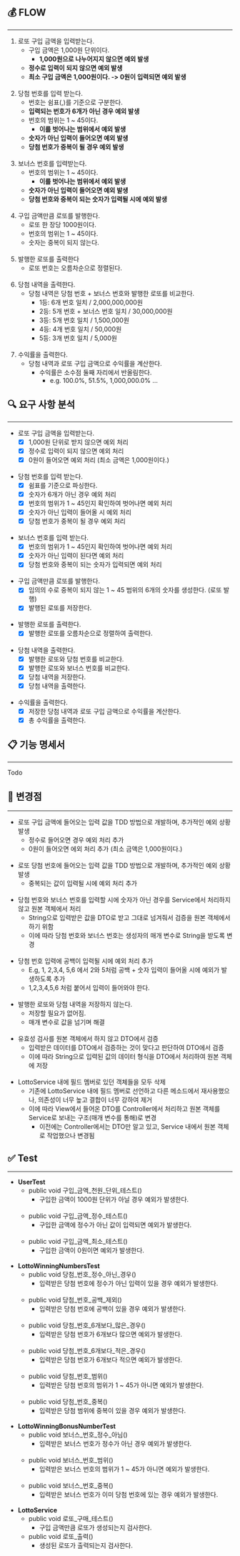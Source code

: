 ## 💰 FLOW

----
1. 로또 구입 금액을 입력받는다.
    - 구입 금액은 1,000원 단위이다.
      - **1,000원으로 나누어지지 않으면 예외 발생**
    - **정수로 입력이 되지 않으면 예외 발생**
    - **최소 구입 금액은 1,000원이다. -> 0원이 입력되면 예외 발생**
</br></br>
2. 당첨 번호를 입력 받는다.
    - 번호는 쉼표(,)를 기준으로 구분한다.
    - **입력되는 번호가 6개가 아닌 경우 예외 발생**
    - 번호의 범위는 1 ~ 45이다.
      - **이를 벗어나는 범위에서 예외 발생**
    - **숫자가 아닌 입력이 들어오면 예외 발생**
    - **당첨 번호가 중복이 될 경우 예외 발생**
      </br></br>
3. 보너스 번호를 입력받는다.
    - 번호의 범위는 1 ~ 45이다.
      - **이를 벗어나는 범위에서 예외 발생**
    - **숫자가 아닌 입력이 들어오면 예외 발생**
    - **당첨 번호와 중복이 되는 숫자가 입력될 시에 예외 발생**
</br></br>
4. 구입 금액만큼 로또를 발행한다.
    - 로또 한 장당 1000원이다.
    - 번호의 범위는 1 ~ 45이다.
    - 숫자는 중복이 되지 않는다.
</br></br>
5. 발행한 로또를 출력한다
   - 로또 번호는 오름차순으로 정렬된다.
</br></br>
6. 당첨 내역을 출력한다.
   - 당첨 내역은 당첨 번호 + 보너스 번호와 발행한 로또를 비교한다.
     - 1등: 6개 번호 일치 / 2,000,000,000원
     - 2등: 5개 번호 + 보너스 번호 일치 / 30,000,000원
     - 3등: 5개 번호 일치 / 1,500,000원
     - 4등: 4개 번호 일치 / 50,000원
     - 5등: 3개 번호 일치 / 5,000원
</br></br>
7. 수익률을 출력한다.
   - 당첨 내역과 로또 구입 금액으로 수익률을 계산한다.
     - 수익률은 소수점 둘째 자리에서 반올림한다. 
       - e.g. 100.0%, 51.5%, 1,000,000.0% ...

## 🔍 요구 사항 분석

----

- 로또 구입 금액을 입력받는다.
  - [X] 1,000원 단위로 받지 않으면 예외 처리
  - [X] 정수로 입력이 되지 않으면 예외 처리
  - [X] 0원이 들어오면 예외 처리 (최소 금액은 1,000원이다.)
</br></br>
- 당첨 번호를 입력 받는다.
  - [X] 쉼표를 기준으로 파싱한다.
  - [X] 숫자가 6개가 아닌 경우 예외 처리
  - [X] 번호의 범위가 1 ~ 45인지 확인하여 벗어나면 예외 처리
  - [X] 숫자가 아닌 입력이 들어올 시 예외 처리
  - [X] 당첨 번호가 중복이 될 경우 예외 처리
</br></br>
- 보너스 번호를 입력 받는다.
  - [X] 번호의 범위가 1 ~ 45인지 확인하여 벗어나면 예외 처리
  - [X] 숫자가 아닌 입력이 된다면 예외 처리
  - [X] 당첨 번호와 중복이 되는 숫자가 입력되면 예외 처리
</br></br>
- 구입 금액만큼 로또를 발행한다.
  - [X] 임의의 수로 중복이 되지 않는 1 ~ 45 범위의 6개의 숫자를 생성한다. (로또 발행)
  - [X] 발행된 로또를 저장한다.
</br></br>
- 발행한 로또를 출력한다.
  - [X] 발행한 로또를 오름차순으로 정렬하여 출력한다.
</br></br>
- 당첨 내역을 출력한다.
  - [X] 발행한 로또와 당첨 번호를 비교한다.
  - [X] 발행한 로또와 보너스 번호를 비교한다.
  - [X] 당첨 내역을 저장한다.
  - [X] 당첨 내역을 출력한다.
</br></br>
- 수익률을 출력한다.
  - [X] 저장한 당첨 내역과 로또 구입 금액으로 수익률을 계산한다.
  - [X] 총 수익률을 출력한다.

## 📋 기능 명세서

------
Todo

## 📢 변경점

-----
- 로또 구입 금액에 들어오는 입력 값을 TDD 방법으로 개발하며, 추가적인 예외 상황 발생
  - 정수로 들어오면 경우 예외 처리 추가
  - 0원이 들어오면 에외 처리 추가 (최소 금액은 1,000원이다.)
</br></br>
- 로또 당첨 번호에 들어오는 입력 값을 TDD 방법으로 개발하며, 추가적인 예외 상황 발생
  - 중복되는 값이 입력될 시에 예외 처리 추가
</br></br>
- 당첨 번호와 보너스 번호를 입력할 시에 숫자가 아닌 경우를 Service에서 처리하지 않고 원본 객체에서 처리
  - String으로 입력받은 값을 DTO로 받고 그대로 넘겨줘서 검증을 원본 객체에서 하기 위함
  - 이에 따라 당첨 번호와 보너스 번호는 생성자의 매개 변수로 String을 받도록 변경
</br></br>
- 당첨 번호 입력에 공백이 입력될 시에 예외 처리 추가
  - E.g, 1, 2,3,4, 5,6 에서 2와 5처럼 공백 + 숫자 입력이 들어올 시에 예외가 발생하도록 추가
  - 1,2,3,4,5,6 처럼 붙어서 입력이 들어와야 한다. 
</br></br>
- 발행한 로또와 당첨 내역을 저장하지 않는다.
  - 저장할 필요가 없어짐.
  - 매개 변수로 값을 넘기며 해결
</br></br>
- 유효성 검사를 원본 객체에서 하지 않고 DTO에서 검증
  - 입력받은 데이터를 DTO에서 검증하는 것이 맞다고 판단하여 DTO에서 검증
  - 이에 따라 String으로 입력된 값의 데이터 형식을 DTO에서 처리하여 원본 객체에 저장
</br></br>
- LottoService 내에 필드 멤버로 있던 객체들을 모두 삭제
  - 기존에 LottoService 내에 필드 멤버로 선언하고 다른 메소드에서 재사용했으나, 의존성이 너무 높고 결합이 너무 강하여 제거
  - 이에 따라 View에서 들어온 DTO를 Controller에서 처리하고 원본 객체를 Service로 보내는 구조(매개 변수를 통해)로 변경
     - 이전에는 Controller에서는 DTO만 알고 있고, Service 내에서 원본 객체로 작업했으나 변경됨
##  ✅ Test

------
- **UserTest**
    - public void 구입_금액_천원_단위_테스트()
        - 구입한 금액이 1000원 단위가 아닐 경우 예외가 발생한다.
</br></br>
    -  public void 구입_금액_정수_테스트()
        - 구입한 금액에 정수가 아닌 값이 입력되면 예외가 발생한다.
</br></br>
    - public void 구입_금액_최소_테스트()
        - 구입한 금액이 0원이면 예외가 발생한다.
</br></br>
- **LottoWinningNumbersTest**
  - public void 당첨_번호_정수_아닌_경우()
    - 입력받은 당첨 번호에 정수가 아닌 입력이 있을 경우 예외가 발생한다.
</br></br>
  - public void 당첨_번호_공백_제외()
    - 입력받은 당첨 번호에 공백이 있을 경우 예외가 발생한다.
</br></br>
  - public void 당첨_번호_6개보다_많은_경우()
    - 입력받은 당첨 번호가 6개보다 많으면 예외가 발생한다.
</br></br>
  - public void 당첨_번호_6개보다_적은_경우()
    - 입력받은 당첨 번호가 6개보다 적으면 예외가 발생한다.
</br></br>
  - public void 당첨_번호_범위()
    - 입력받은 당첨 번호의 범위가 1 ~ 45가 아니면 예외가 발생한다.
</br></br>
  - public void 당첨_번호_중복()
    - 입력받은 당첨 범위에 중복이 있을 경우 예외가 발생한다.
</br></br>
- **LottoWinningBonusNumberTest**
  - public void 보너스_번호_정수_아님()
    - 입력받은 보너스 번호가 정수가 아닌 경우 예외가 발생한다.
</br></br>
  - public void 보너스_번호_범위()
    - 입력받은 보너스 번호의 범위가 1 ~ 45가 아니면 예외가 발생한다.
</br></br>
  - public void 보너스_번호_중복()
    - 입력받은 보너스 번호가 이미 당첨 번호에 있는 경우 예외가 발생한다.
</br></br>
- **LottoService**
  - public void 로또_구매_테스트()
    - 구입 금액만큼 로또가 생성되는지 검사한다.
  - public void 로또_출력()
    - 생성된 로또가 출력되는지 검사한다.